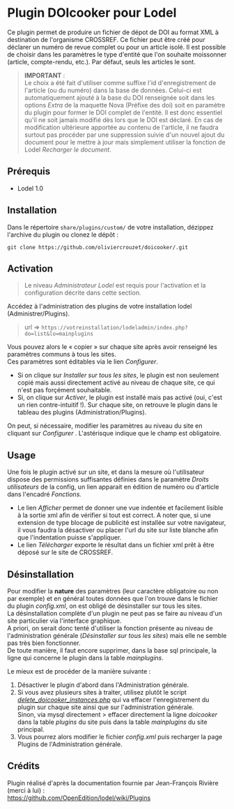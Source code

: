 # Plugin DOIcooker pour Lodel
Ce plugin permet de produire un fichier de dépot de DOI au format XML à destination de l'organisme CROSSREF. Ce fichier peut être créé pour déclarer un numéro de revue complet ou pour un article isolé. Il est possible de choisir dans les paramètres le type d'entité que l'on souhaite moissonner (article, compte-rendu, etc.). Par défaut, seuls les articles le sont. 

> **IMPORTANT** :  
Le choix a été fait d'utiliser comme suffixe l'id d'enregistrement de l'article (ou du numéro) dans la base de données. Celui-ci est automatiquement ajouté à la base du DOI renseignée soit dans les options *Extra* de la maquette Nova (Préfixe des doi) soit en paramètre du plugin pour former le DOI complet de l'entité. Il est donc essentiel qu'il ne soit jamais modifié dès lors que le DOI est déclaré. En cas de modification ultérieure apportée au contenu de l'article, il ne faudra surtout pas procéder par une suppression suivie d'un nouvel ajout du document pour le mettre à jour mais simplement utiliser la fonction de Lodel *Recharger le document*.

## Prérequis
- Lodel 1.0
## Installation
Dans le répertoire `share/plugins/custom/` de votre installation, dézippez l'archive du plugin ou clonez le dépôt :
```
git clone https://github.com/oliviercrouzet/doicooker/.git
```
## Activation
> Le niveau _Administrateur Lodel_ est requis pour l'activation et la configuration décrite dans cette section.

Accédez à l'administration des plugins de votre installation lodel (Administrer/Plugins).  
> url =>  `https://votreinstallation/lodeladmin/index.php?do=list&lo=mainplugins`  

Vous pouvez alors le « copier » sur chaque site après avoir renseigné les paramètres communs à tous les sites.  
Ces paramètres sont éditables via le lien *Configurer*.

  * Si on clique sur *Installer sur tous les sites*, le plugin est non seulement copié mais aussi directement activé au niveau de chaque site, ce qui n'est pas forçément souhaitable.
  * Si, on clique sur *Activer*, le plugin est installé mais pas activé (oui, c'est un rien contre-intuitif !). Sur chaque site, on retrouve le plugin dans le tableau des plugins (Administration/Plugins).

On peut, si nécessaire, modifier les paramètres au niveau du site en cliquant sur *Configurer* . L'astérisque indique que le champ est obligatoire.  

## Usage

Une fois le plugin activé sur un site, et dans la mesure où l'utilisateur dispose des permissions suffisantes définies dans le paramètre _Droits utilisateurs_ de la config, un lien apparait en édition de numéro ou d'article dans l'encadré *Fonctions.* 

   * Le lien *Afficher* permet de donner une vue indentée et facilement lisible à la sortie xml afin de vérifier si tout est correct.
    A noter que, si une extension de type blocage de publicité est installée sur votre navigateur, il vous faudra la désactiver ou placer l'url du site sur liste blanche afin que l'indentation puisse s'appliquer.
   * Le lien *Télécharger* exporte le résultat dans un fichier xml prêt à être déposé sur le site de CROSSREF.

## Désinstallation

Pour modifier la **nature** des paramètres (leur caractère obligatoire ou non par exemple) et en général toutes données que l'on trouve dans le fichier du plugin _config.xml_, on est obligé de désinstaller sur tous les sites.  
La désinstallation complète d'un plugin ne peut pas se faire au niveau d'un site particulier via l'interface graphique.  
A priori, on serait donc tenté d'utiliser la fonction présente au niveau de l'administration générale (*Désinstaller sur tous les sites*) mais elle ne semble pas très bien fonctionner.  
De toute manière, il faut encore supprimer, dans la base sql principale, la ligne qui concerne le plugin dans la table _mainplugins_.

Le mieux est de procéder de la manière suivante :

1. Désactiver le plugin d'abord dans l'Administration générale.
2. Si vous avez plusieurs sites à traiter, utilisez plutôt le script [*delete\_doicooker\_instances.php*](https://github.com/oliviercrouzet/doicooker/tree/outils) qui va effacer l'enregistrement du plugin sur chaque site ainsi que sur l'administration générale.    
      Sinon, via mysql directement > effacer directement la ligne *doicooker* dans la table *plugins* du site puis dans la table *mainplugins* du site principal.
3. Vous pourrez alors modifier le fichier *config.xml* puis recharger la page Plugins de l'Administration générale.

## Crédits
Plugin réalisé d'après la documentation fournie par Jean-François Rivière (merci à lui) :  
https://github.com/OpenEdition/lodel/wiki/Plugins
